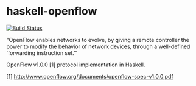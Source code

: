 haskell-openflow
================

[![Build Status](https://travis-ci.org/brooksbp/haskell-openflow.png?branch=master)](https://travis-ci.org/brooksbp/haskell-openflow)

"OpenFlow enables networks to evolve, by giving a remote controller the power to modify the behavior of network devices, through a well-defined 'forwarding instruction set.'" 

OpenFlow v1.0.0 [1] protocol implementation in Haskell.

[1] http://www.openflow.org/documents/openflow-spec-v1.0.0.pdf
